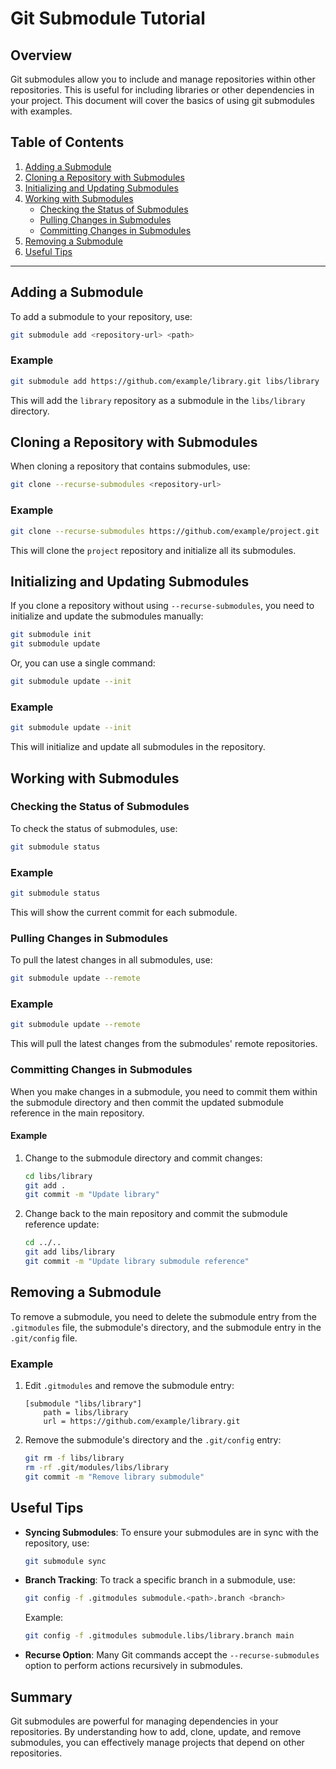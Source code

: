 # Git Submodule Tutorial

## Overview

Git submodules allow you to include and manage repositories within other repositories. This is useful for including libraries or other dependencies in your project. This document will cover the basics of using git submodules with examples.

## Table of Contents

1. [Adding a Submodule](#adding-a-submodule)
2. [Cloning a Repository with Submodules](#cloning-a-repository-with-submodules)
3. [Initializing and Updating Submodules](#initializing-and-updating-submodules)
4. [Working with Submodules](#working-with-submodules)
    - [Checking the Status of Submodules](#checking-the-status-of-submodules)
    - [Pulling Changes in Submodules](#pulling-changes-in-submodules)
    - [Committing Changes in Submodules](#committing-changes-in-submodules)
5. [Removing a Submodule](#removing-a-submodule)
6. [Useful Tips](#useful-tips)

---

## Adding a Submodule

To add a submodule to your repository, use:

```bash
git submodule add <repository-url> <path>
```

### Example

```bash
git submodule add https://github.com/example/library.git libs/library
```

This will add the `library` repository as a submodule in the `libs/library` directory.

## Cloning a Repository with Submodules

When cloning a repository that contains submodules, use:

```bash
git clone --recurse-submodules <repository-url>
```

### Example

```bash
git clone --recurse-submodules https://github.com/example/project.git
```

This will clone the `project` repository and initialize all its submodules.

## Initializing and Updating Submodules

If you clone a repository without using `--recurse-submodules`, you need to initialize and update the submodules manually:

```bash
git submodule init
git submodule update
```

Or, you can use a single command:

```bash
git submodule update --init
```

### Example

```bash
git submodule update --init
```

This will initialize and update all submodules in the repository.

## Working with Submodules

### Checking the Status of Submodules

To check the status of submodules, use:

```bash
git submodule status
```

### Example

```bash
git submodule status
```

This will show the current commit for each submodule.

### Pulling Changes in Submodules

To pull the latest changes in all submodules, use:

```bash
git submodule update --remote
```

### Example

```bash
git submodule update --remote
```

This will pull the latest changes from the submodules' remote repositories.

### Committing Changes in Submodules

When you make changes in a submodule, you need to commit them within the submodule directory and then commit the updated submodule reference in the main repository.

#### Example

1. Change to the submodule directory and commit changes:

    ```bash
    cd libs/library
    git add .
    git commit -m "Update library"
    ```

2. Change back to the main repository and commit the submodule reference update:

    ```bash
    cd ../..
    git add libs/library
    git commit -m "Update library submodule reference"
    ```

## Removing a Submodule

To remove a submodule, you need to delete the submodule entry from the `.gitmodules` file, the submodule's directory, and the submodule entry in the `.git/config` file.

### Example

1. Edit `.gitmodules` and remove the submodule entry:

    ```plaintext
    [submodule "libs/library"]
        path = libs/library
        url = https://github.com/example/library.git
    ```

2. Remove the submodule's directory and the `.git/config` entry:

    ```bash
    git rm -f libs/library
    rm -rf .git/modules/libs/library
    git commit -m "Remove library submodule"
    ```

## Useful Tips

- **Syncing Submodules**: To ensure your submodules are in sync with the repository, use:

    ```bash
    git submodule sync
    ```

- **Branch Tracking**: To track a specific branch in a submodule, use:

    ```bash
    git config -f .gitmodules submodule.<path>.branch <branch>
    ```

    Example:

    ```bash
    git config -f .gitmodules submodule.libs/library.branch main
    ```

- **Recurse Option**: Many Git commands accept the `--recurse-submodules` option to perform actions recursively in submodules.

## Summary

Git submodules are powerful for managing dependencies in your repositories. By understanding how to add, clone, update, and remove submodules, you can effectively manage projects that depend on other repositories.